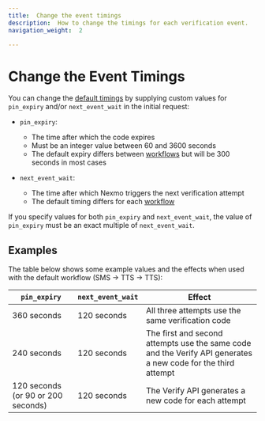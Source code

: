```yaml
---
title:  Change the event timings
description:  How to change the timings for each verification event.
navigation_weight:  2

---
```



Change the Event Timings
========================

You can change the [default timings](/verify/guides/verification-events#timing-of-each-event) by supplying custom values for `pin_expiry` and/or `next_event_wait` in the initial request:

* `pin_expiry`: 
  * The time after which the code expires
  * Must be an integer value between 60 and 3600 seconds
  * The default expiry differs between [workflows](/verify/guides/workflows-and-events) but will be 300 seconds in most cases

* `next_event_wait`: 
  * The time after which Nexmo triggers the next verification attempt
  * The default timing differs for each [workflow](/verify/guides/workflows-and-events)

If you specify values for both `pin_expiry` and `next_event_wait`, the value of `pin_expiry` must be an exact multiple of `next_event_wait`.

Examples
--------

The table below shows some example values and the effects when used with the default workflow (SMS -> TTS -> TTS):

|`pin_expiry`|`next_event_wait`|Effect
|--|--|--|
|360 seconds|120 seconds|All three attempts use the same verification code
|240 seconds|120 seconds|The first and second attempts use the same code and the Verify API generates a new code for the third attempt
|120 seconds (or 90 or 200 seconds)|120 seconds|The Verify API generates a new code for each attempt

